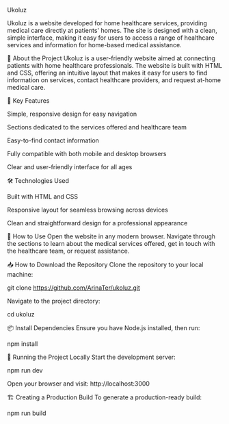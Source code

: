 Ukoluz

Ukoluz is a website developed for home healthcare services, providing medical care directly at patients' homes. The site is designed with a clean, simple interface, making it easy for users to access a range of healthcare services and information for home-based medical assistance.

📌 About the Project
Ukoluz is a user-friendly website aimed at connecting patients with home healthcare professionals. The website is built with HTML and CSS, offering an intuitive layout that makes it easy for users to find information on services, contact healthcare providers, and request at-home medical care.

🎯 Key Features

Simple, responsive design for easy navigation

Sections dedicated to the services offered and healthcare team

Easy-to-find contact information

Fully compatible with both mobile and desktop browsers

Clear and user-friendly interface for all ages

🛠️ Technologies Used

Built with HTML and CSS

Responsive layout for seamless browsing across devices

Clean and straightforward design for a professional appearance

📲 How to Use
Open the website in any modern browser.
Navigate through the sections to learn about the medical services offered, get in touch with the healthcare team, or request assistance.

📥 How to Download the Repository
Clone the repository to your local machine:

git clone https://github.com/ArinaTer/ukoluz.git

Navigate to the project directory:

cd ukoluz

📦 Install Dependencies Ensure you have Node.js installed, then run:

npm install

🚀 Running the Project Locally Start the development server:

npm run dev

Open your browser and visit: http://localhost:3000

🏗️ Creating a Production Build To generate a production-ready build:

npm run build

